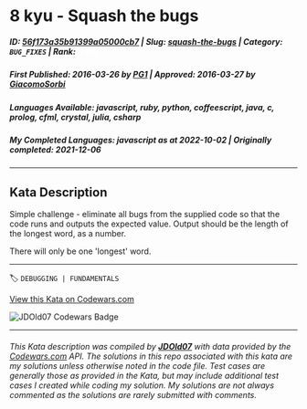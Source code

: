 # 8 kyu - Squash the bugs

##### **ID**: [56f173a35b91399a05000cb7](https://www.codewars.com/kata/56f173a35b91399a05000cb7) | **Slug**: [squash-the-bugs](https://www.codewars.com/kata/56f173a35b91399a05000cb7) | **Category**: `BUG_FIXES` | **Rank**: <span style="color:white">8 kyu</span>

##### **First Published**: 2016-03-26 ***by*** [PG1](https://www.codewars.com/users/PG1) | **Approved**: 2016-03-27 ***by*** [GiacomoSorbi](https://www.codewars.com/users/GiacomoSorbi)

##### **Languages Available**: javascript, ruby, python, coffeescript, java, c, prolog, cfml, crystal, julia, csharp

##### **My Completed Languages**: javascript ***as at*** 2022-10-02 | **Originally completed**: 2021-12-06

---

## Kata Description


Simple challenge - eliminate all bugs from the supplied code so that the code runs and outputs the expected value. Output should be the length of the longest word, as a number.



There will only be one 'longest' word.

---


🏷 `DEBUGGING | FUNDAMENTALS`


[View this Kata on Codewars.com](https://www.codewars.com/kata/56f173a35b91399a05000cb7)

![](https://www.codewars.com/users/jdold07/badges/large "JDOld07 Codewars Badge")

---

###### *This Kata description was compiled by [**JDOld07**](https://tpstech.dev) with data provided by the [Codewars.com](https://www.codewars.com) API.  The solutions in this repo associated with this kata are my solutions unless otherwise noted in the code file.  Test cases are generally those as provided in the Kata, but may include additional test cases I created while coding my solution.  My solutions are not always commented as the solutions are rarely submitted with comments.*

